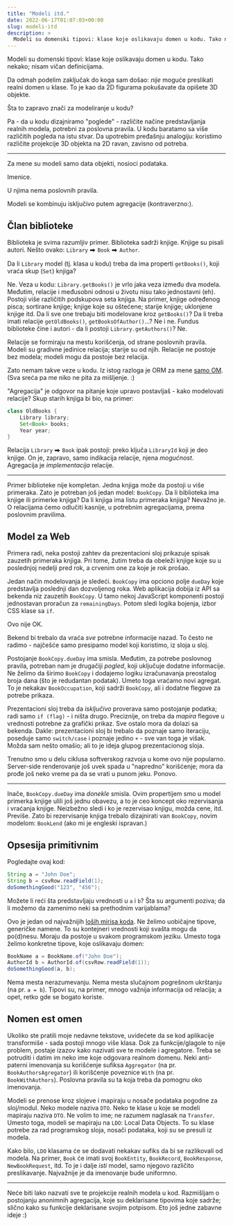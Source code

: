 ```yaml
---
title: "Modeli itd."
date: 2022-06-17T01:07:03+00:00
slug: modeli-itd
description: >
  Modeli su domenski tipovi: klase koje oslikavaju domen u kodu. Tako nekako; nisam vičan definicijama.
---
```


Modeli su domenski tipovi: klase koje oslikavaju domen u kodu. Tako nekako; nisam vičan definicijama.

Da odmah podelim zaključak do koga sam došao: _nije_ moguće preslikati realni domen u klase. To je kao da 2D figurama pokušavate da opišete 3D objekte.

Šta to zapravo znači za modeliranje u kodu?

Pa - da u kodu dizajniramo "poglede" - različite načine predstavljanja realnih modela, potrebni za poslovna pravila. U kodu baratamo sa više različitih pogleda na istu stvar. Da upotrebim pređašnju analogiju: koristimo različite projekcije 3D objekta na 2D ravan, zavisno od potreba.

---

Za mene su modeli samo data objekti, nosioci podataka.

Imenice.

U njima nema poslovnih pravila.

Modeli se kombinuju isključivo putem agregacije (kontraverzno:).

## Član biblioteke

Biblioteka je svima razumljiv primer. Biblioteka sadrži knjige. Knjige su pisali autori. Nešto ovako: `Library` ⮕ `Book` ⮕ `Author`.

Da li `Library` model (tj. klasa u kodu) treba da ima properti `getBooks()`, koji vraća skup (`Set`) knjiga?

Ne. Veza u kodu: `Library.getBooks()` je vrlo jaka veza između dva modela. Međutim, relacije i međusobni odnosi u životu nisu tako jednostavni (eh). Postoji više različitih podskupova seta knjiga. Na primer, knjige određenog pisca; sortirane knjige; knjige koje su oštećene; starije knjige; uklonjene knjige itd. Da li sve one trebaju biti modelovane kroz `getBooks()`? Da li treba imati relacije `getOldBooks()`, `getBooksOfAuthor()`...? Ne i ne. Fundus biblioteke čine i autori - da li postoji `Library.getAuthors()`? Ne.

Relacije se formiraju na mestu korišćenja, od strane poslovnih pravila. Modeli su gradivne jedinice relacija; starije su od njih. Relacije ne postoje bez modela; modeli mogu da postoje bez relacija.

Zato nemam takve veze u kodu. Iz istog razloga je ORM za mene [samo OM](https://oblac.rs/bas-bas-ne-volim-orm/). (Sva sreća pa me niko ne pita za mišljenje. :)

"Agregacija" je odgovor na pitanje koje upravo postavljaš - kako modelovati relacije? Skup starih knjiga bi bio, na primer:

```java
class OldBooks {
    Library library;
    Set<Book> books;
    Year year;
}
```

Relacija `Library` ⮕ `Book` ipak postoji: preko ključa `LibraryId` koji je deo knjige. On je, zapravo, samo indikacija relacije, njena _mogućnost_. Agregacija je _implementacija_ relacije.

----

Primer biblioteke nije kompletan. Jedna knjiga može da postoji u više primeraka. Zato je potreban još jedan model: `BookCopy`. Da li biblioteka ima knjige ili primerke knjiga? Da li knjiga ima listu primeraka knjiga? Nevažno je. O relacijama ćemo odlučiti kasnije, u potrebnim agregacijama, prema poslovnim pravilima.

## Model za Web

Primera radi, neka postoji zahtev da prezentacioni sloj prikazuje spisak zauzetih primeraka knjiga. Pri tome, žutim treba da obeleži knjige koje su u poslednjoj nedelji pred rok, a crvenim one za koje je rok prošao.

Jedan način modelovanja je sledeći. `BookCopy` ima opciono polje `dueDay` koje predstavlja poslednji dan dozvoljenog roka. Web aplikacija dobija iz API sa bekenda niz zauzetih `BookCopy`. U tamo nekoj JavaScript komponenti postoji jednostavan proračun za `remainingDays`. Potom sledi logika bojenja, izbor CSS klase sa `if`.

Ovo nije OK.

Bekend bi trebalo da vraća _sve_ potrebne informacije nazad. To često ne radimo - najčešće samo presipamo model koji koristimo, iz sloja u sloj.

Postojanje `BookCopy.dueDay` ima smisla. Međutim, za potrebe poslovnog pravila, potreban nam je drugačiji _pogled_, koji uključuje dodatne informacije. Ne želimo da širimo `BookCopy` i dodajemo logiku izračunavanja preostalog broja dana (što je redudantan podatak). Umeto toga vraćamo novi agregat. To je nekakav `BookOccupation`, koji sadrži `BookCopy`, ali i dodatne flegove za potrebe prikaza.

Prezentacioni sloj treba da _isključivo_ proverava samo postojanje podatka; radi samo `if (flag)` - i ništa drugo. Preciznije, on treba da _mapira_ flegove u vrednosti potrebne za grafički prikaz. Sve ostalo mora da dolazi sa bekenda. Dakle: prezentacioni sloj bi trebalo da poznaje samo iteraciju, poseduje samo `switch/case` i poznaje jedino `+` - sve van toga je višak. Možda sam nešto omašio; ali to je ideja glupog prezentacionog sloja.

Trenutno smo u delu ciklusa softverskog razvoja u kome ovo nije popularno. Server-side renderovanje još uvek spada u "napredno" korišćenje; mora da prođe još neko vreme pa da se vrati u punom jeku. Ponovo.

---

Inače, `BookCopy.dueDay` ima _donekle_ smisla. Ovim propertijem smo u model primerka knjige ulili još jednu obavezu, a to je ceo koncept oko rezervisanja i vraćanja knjige. Neizbežno sledi i ko je rezervisao knjigu, možda cene, itd. Previše. Zato bi rezervisanje knjiga trebalo dizajnirati van `BookCopy`, novim modelom: `BookLend` (ako mi je engleski ispravan.)

## Opsesija primitivnim

Pogledajte ovaj kod:

```java
String a = "John Doe";
String b = csvRow.readField(1);
doSomethingGood("123", "456");
```

Možete li reći šta predstavljaju vrednosti u `a` i `b`? Šta su argumenti poziva; da li možemo da zamenimo neki sa prethodnim varijablama?

Ovo je jedan od najvažnijih [loših mirisa koda](https://oblac.rs/opsednutost-primitivnim/). Ne želimo uobičajne tipove, generičke namene. To su kontejneri vrednosti koji svašta mogu da po(d)nesu. Moraju da postoje u svakom programskom jeziku. Umesto toga želimo konkretne tipove, koje oslikavaju domen:

```java
BookName a = BookName.of("John Doe");
AuthorId b = AuthorId.of(csvRow.readField(1));
doSomethingGood(a, b);
```

Nema mesta nerazumevanju. Nema mesta slučajnom pogrešnom ukrštanju (na pr. `a = b`). Tipovi su, na primer, mnogo važnija informacija od relacija; a opet, retko gde se bogato koriste.

## Nomen est omen

Ukoliko ste pratili moje nedavne tekstove, uvidećete da se kod aplikacije transformiše - sada postoji mnogo više klasa. Dok za funkcije/glagole to nije problem, postaje izazov kako nazivati sve te modele i agregatore. Treba se potruditi i datim im neko ime koje odgovara realnom domenu. Neki anti-paterni imenovanja su korišćenje sufiksa `Aggregator` (na pr. `BookAuthorsAgregator`) ili korišćenje poveznice `With` (na pr. `BookWithAuthors`). Poslovna pravila su ta koja treba da pomognu oko imenovanja.

Modeli se prenose kroz slojeve i mapiraju u nosače podataka pogodne za sloj/modul. Neko modele naziva `DTO`. Neko te klase u koje se modeli mapiraju naziva `DTO`. Ne volim to ime; ne razumem naglasak na `Transfer`. Umesto toga, modeli se mapiraju na `LDO`: Local Data Objects. To su klase potrebe za rad programskog sloja, nosači podataka, koji su se presuli iz modela.

Kako bilo, `LDO` klasama će se dodavati nekakav sufiks da bi se razlikovali od modela. Na primer, `Book` će imati svoj `BookEntity`, `BookRecord`, `BookResponse`, `NewBookRequest`, itd. To je i dalje _isti_ model, samo njegovo različito preslikavanje. Najvažnije je da imenovanje bude uniformno.

----

Neće biti lako nazvati sve te projekcije realnih modela u kod. Razmišljam o postojanju anonimnih agregacija, koje su deklarisane tipovima koje sadrže; slično kako su funkcije deklarisane svojim potpisom. Eto još jedne zabavne ideje :)
